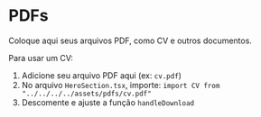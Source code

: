# PDFs

Coloque aqui seus arquivos PDF, como CV e outros documentos.

Para usar um CV:
1. Adicione seu arquivo PDF aqui (ex: `cv.pdf`)
2. No arquivo `HeroSection.tsx`, importe: `import CV from "../../../../assets/pdfs/cv.pdf"`
3. Descomente e ajuste a função `handleDownload`
